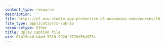 ```yaml
---
content_type: resource
description: ''
file: https://ol-ocw-studio-app-production.s3.amazonaws.com/courses/18-06sc-linear-algebra-fall-2011/01415acdb4dd5310992d9720d56a575c_BaBoztM9Q1w.vtt
file_type: application/x-subrip
resourcetype: Other
title: 3play caption file
uid: 01415acd-b4dd-5310-992d-9720d56a575c
---
```

